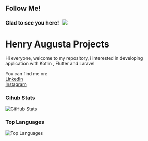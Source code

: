 ## Follow Me!
### Glad to see you here! &nbsp; ![](https://visitor-badge.glitch.me/badge?page_id=henryaugusta.henryaugusta&style=flat-square&color=0088cc)
# Henry Augusta Projects

Hi everyone, welcome to my repository, 
i interested in developing application with Kotlin , Flutter and Laravel

You can find me on:
<br>[LinkedIn](https://www.linkedin.com/in/henry-augusta-666952170/)
<br>[Instagram](https://www.instagram.com/_henryaugusta/?hl=en)

### Gihub Stats
<p><img src="https://github-readme-stats.vercel.app/api?username=henryaugusta&amp;show_icons=true&amp;count_private=true&amp;theme=cobalt" alt="GitHub Stats"></p>

### Top Languages
<p><img src="https://github-readme-stats.vercel.app/api/top-langs/?username=henryaugusta&amp;layout=compact" alt="Top Languages"></p>


